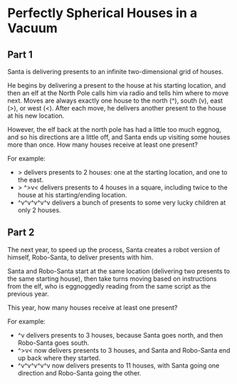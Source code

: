 # Perfectly Spherical Houses in a Vacuum

## Part 1

Santa is delivering presents to an infinite two-dimensional grid of houses.

He begins by delivering a present to the house at his starting location, and then an elf at the North Pole calls him via
radio and tells him where to move next. Moves are always exactly one house to the north (^), south (v), east (>), or
west (<). After each move, he delivers another present to the house at his new location.

However, the elf back at the north pole has had a little too much eggnog, and so his directions are a little off, and
Santa ends up visiting some houses more than once. How many houses receive at least one present?

For example:

- \> delivers presents to 2 houses: one at the starting location, and one to the east.
- \> ^>v< delivers presents to 4 houses in a square, including twice to the house at his starting/ending location.
- \^v^v^v^v^v delivers a bunch of presents to some very lucky children at only 2 houses.

## Part 2

The next year, to speed up the process, Santa creates a robot version of himself, Robo-Santa, to deliver presents with
him.

Santa and Robo-Santa start at the same location (delivering two presents to the same starting house), then take turns
moving based on instructions from the elf, who is eggnoggedly reading from the same script as the previous year.

This year, how many houses receive at least one present?

For example:

- \^v delivers presents to 3 houses, because Santa goes north, and then Robo-Santa goes south.
- \^>v< now delivers presents to 3 houses, and Santa and Robo-Santa end up back where they started.
- \^v^v^v^v^v now delivers presents to 11 houses, with Santa going one direction and Robo-Santa going the other.
